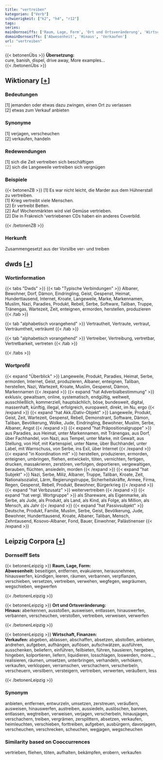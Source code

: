 ```yaml
---
title: "vertreiben"
kategorien: ["Verb"]
schwierigkeit: ["k2", "h4", "r12"]
tags:
series:
mainDornseiffs: ['Raum, Lage, Form', 'Ort und Ortsveränderung', 'Wirtschaft, Finanzen']
domainDornseiffs: ['Abwesenheit', 'Hinaus', 'Verkaufen']
url: "vertreiben"
---
```


{{< betonenÜbs >}}
**Übersetzung:**  
cure, banish, dispel, drive  away, More examples...  
{{< /betonenÜbs >}}

## Wiktionary [[+](https://de.wiktionary.org/wiki/vertreiben)]

### Bedeutungen
[1] jemanden oder etwas dazu zwingen, einen Ort zu verlassen  
[2] etwas zum Verkauf anbieten  

### Synonyme
[1] verjagen, verscheuchen  
[2] verkaufen, handeln  

### Redewendungen
[1] sich die Zeit vertreiben sich beschäftigen  
[2] sich die Langeweile vertreiben sich vergnügen  

### Beispiele
{{< betonenZB >}}
[1] Es war nicht leicht, die Marder aus dem Hühnerstall zu vertreiben.  
[1] Krieg vertreibt viele Menschen.  
[2] Er vertreibt Betten.  
[2] Auf Wochenmärkten wird viel Gemüse vertrieben.  
[2] Die in Frakreich 'vertriebenen CDs haben ein anderes Coverbild.  

{{< /betonenZB >}}
### Herkunft
Zusammengesetzt aus der Vorsilbe ver- und treiben  



## dwds [[+](https://www.dwds.de/wb/vertreiben)]

### Wortinformation
{{< tabs "Dwds" >}}
{{< tab "Typische Verbindungen" >}}
Albaner, Bewohner, Dorf, Dämon, Eindringling, Geist, Gespenst, Heimat, Hunderttausend, Internet, Kroate, Langeweile, Marke, Markennamen, Muslim, Nazi, Paradies, Produkt, Rebell, Serbe, Software, Taliban, Truppe, Tränengas, Wartezeit, Zeit, enteignen, ermorden, herstellen, produzieren
{{< /tab >}}

{{< tab "alphabetisch vorangehend" >}}
Vertrautheit, Vertraute, vertraut, Verträumtheit, verträumt
{{< /tab >}}

{{< tab "alphabetisch vorangehend" >}}
Vertreiber, Vertreibung, vertretbar, Vertretbarkeit, vertreten
{{< /tab >}}

{{< /tabs >}}

### Wortprofil
{{< expand "Überblick" >}} Langeweile, Produkt, Paradies, Heimat, Serbe, ermorden, Internet, Geist, produzieren, Albaner, enteignen, Taliban, herstellen, Nazi, Wartezeit, Kroate, Muslim, Gespenst, Dämon, Markennamen {{< /expand >}}
{{< expand "hat Adverbialbestimmung" >}} exklusiv, gewaltsam, online, systematisch, endgültig, weltweit, ausschließlich, kommerziell, hauptsächlich, böse, bundesweit, digital, massenhaft, künftig, illegal, erfolgreich, europaweit, direkt, im Nu, ergo {{< /expand >}}
{{< expand "hat Akk./Dativ-Objekt" >}} Langeweile, Produkt, Geist, Zeit, Wartezeit, Gespenst, Rebell, Demonstrant, Software, Dämon, Taliban, Bevölkerung, Wolke, Jude, Eindringling, Bewohner, Muslim, Serbe, Albaner, Angst {{< /expand >}}
{{< expand "hat Präpositionalgruppe" >}} aus Paradies, aus Heimat, unter Markennamen, mit Tränengas, aus Dorf, über Fachhandel, von Nazi, aus Tempel, unter Marke, mit Gewalt, aus Stellung, von Hof, mit Kartenspiel, unter Name, über Buchhandel, unter Label, mit Warnschuss, von Serbe, ins Exil, über Internet {{< /expand >}}
{{< expand "in Koordination mit" >}} herstellen, produzieren, ermorden, enteignen, umbringen, fliehen, entwickeln, töten, vernichten, fertigen, drucken, massakrieren, zerstören, verfolgen, deportieren, vergewaltigen, berauben, flüchten, ansiedeln, morden {{< /expand >}}
{{< expand "hat Subjekt" >}} Nazi, Serbe, Miliz, Albaner, Truppe, Taliban, Kroate, Zeit, Nationalsozialist, Lärm, Regierungstruppe, Sicherheitskräfte, Armee, Firma, Regen, Gespenst, Rebell, Produkt, Bewohner, Bürgerkrieg {{< /expand >}}
{{< expand "hat Verbzusatz" >}} weitervertreiben {{< /expand >}}
{{< expand "hat vergl. Wortgruppe" >}} als Shareware, als Eigenmarke, als Serbe, als Jude, als Produkt, als Land, als Kind, als Folge, als Million, als Mensch, als Jahr {{< /expand >}}
{{< expand "hat Passivsubjekt" >}} Deutsche, Produkt, Familie, Muslim, Serbe, Geist, Bevölkerung, Jude, Bewohner, Hunderttausend, Kroate, Albaner, Taliban, Mensch, Zehntausend, Kosovo-Albaner, Fond, Bauer, Einwohner, Palästinenser {{< /expand >}}

## Leipzig Corpora [[+](https://corpora.uni-leipzig.de/en/res?word=vertreiben&corpusId=deu_newscrawl-public_2018)]

### Dornseiff Sets
{{< betonenLeipzig >}}
**Raum, Lage, Form:**  
**Abwesenheit:** beseitigen, entfernen, evakuieren, herausnehmen, hinauswerfen, kündigen, leeren, räumen, verbannen, verpflanzen, verschieben, versetzen, vertreiben, verwehen, wegfegen, wegräumen, wegschieben, wegwerfen  

{{< /betonenLeipzig >}}


{{< betonenLeipzig >}}
**Ort und Ortsveränderung:**  
**Hinaus:** aberkennen, ausstoßen, ausweisen, entlassen, hinauswerfen, verbannen, verscheuchen, verstoßen, vertreiben, verweisen, verwerfen  

{{< /betonenLeipzig >}}


{{< betonenLeipzig >}}
**Wirtschaft, Finanzen:**  
**Verkaufen:** abgeben, ablassen, abschaffen, absetzen, abstoßen, anbieten, andrehen, aufgeben, aufhängen, auflösen, aufschwätzen, ausführen, ausschenken, beliefern, einführen, feilbieten, führen, hausieren, hergeben, hingeben, kolportieren, liefern, liquidieren, losschlagen, loswerden, more..., realisieren, räumen, umsetzen, unterbringen, verhandeln, verhökern, verkaufen, verkloppen, verramschen, verschachern, verscherbeln, verscheuern, versilbern, versteigern, vertreiben, verwerten, veräußern, less  

{{< /betonenLeipzig >}}

### Synonym
anbieten, entfernen, entwurzeln, umsetzen, zerstreuen, veräußern, ausweisen, hinauswerfen, austreiben, aussiedeln, auslöschen, bannen, entlassen, wegtreiben, verweisen, verjagen, verscherbeln, hinausjagen, verschachern, treiben, vergrämen, zersplittern, absetzen, verkaufen, heimleuchten, verschieben, forttreiben, aufgeben, ausbürgern, davonjagen, verscheuchen, verschrecken, scheuchen, wegjagen, wegscheuchen


### Similarity based on Cooccurrences
vertrieben, fliehen, töten, aufhalten, bekämpfen, erobern, verkaufen

